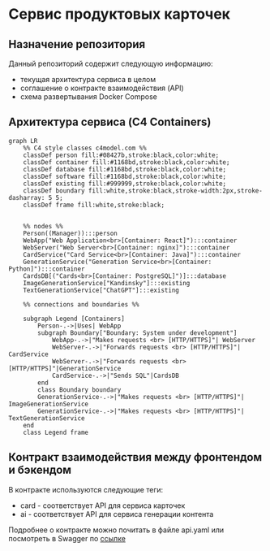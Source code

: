 # Сервис продуктовых карточек

## Назначение репозитория
Данный репозиторий содержит следующую информацию:
- текущая архитектура сервиса в целом
- соглашение о контракте взаимодействия (API)
- схема развертывания Docker Compose

## Архитектура сервиса (C4 Containers)
```mermaid
graph LR
    %% C4 style classes c4model.com %%
    classDef person fill:#08427b,stroke:black,color:white;
    classDef container fill:#1168bd,stroke:black,color:white;
    classDef database fill:#1168bd,stroke:black,color:white;
    classDef software fill:#1168bd,stroke:black,color:white;
    classDef existing fill:#999999,stroke:black,color:white;
    classDef boundary fill:white,stroke:black,stroke-width:2px,stroke-dasharray: 5 5;
    classDef frame fill:white,stroke:black;


    %% nodes %%
    Person((Manager)):::person
    WebApp("Web Application<br>[Container: React]"):::container
    WebServer("Web Server<br>[Container: nginx]"):::container
    CardService("Card Service<br>[Container: Java]"):::container
    GenerationService("Generation Service<br>[Container: Python]"):::container
    CardsDB[("Cards<br>[Container: PostgreSQL]")]:::database
    ImageGenerationService["Kandinsky"]:::existing
    TextGenerationService["ChatGPT"]:::existing

    %% connections and boundaries %%
    
    subgraph Legend [Containers]
        Person-.->|Uses| WebApp
        subgraph Boundary["Boundary: System under development"]
            WebApp-.->|"Makes requests <br> [HTTP/HTTPS]"| WebServer
            WebServer-.->|"Forwards requests <br> [HTTP/HTTPS]"| CardService
            WebServer-.->|"Forwards requests <br> [HTTP/HTTPS]"|GenerationService
            CardService-.->|"Sends SQL"|CardsDB
        end
        class Boundary boundary
        GenerationService-.->|"Makes requests <br> [HTTP/HTTPS]"| ImageGenerationService
        GenerationService-.->|"Makes requests <br> [HTTP/HTTPS]"| TextGenerationService
    end
    class Legend frame

```
## Контракт взаимодействия между фронтендом и бэкендом
В контракте используются следующие теги:
- card - соответствует API для сервиса карточек
- ai - соответствует API для сервиса генерации контента

Подробнее о контракте можно почитать в файле api.yaml или посмотреть в Swagger по 
[ссылке](https://kortkamp.github.io/swagger-viewer/?host=https%3A%2F%2Fraw.githubusercontent.com%2FProductCardService%2FProductCardService%2Fmaster%2Fapi.yaml)
